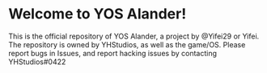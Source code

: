 # Welcome to YOS Alander!
This is the official repository of YOS Alander, a project by @Yifei29 or Yifei. The repository is owned by YHStudios, as well as the game/OS.
Please report bugs in Issues, and report hacking issues by contacting YHStudios#0422
